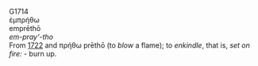 <body>
  <p>G1714<br>  ἐμπρήθω  <br> emprēthō  <br><i>em-pray‘-tho </i><br>From <a href="g1722.htm">1722</a> and   πρήθω    prēthō   (to <i>blow</i> a flame); to <i>enkindle</i>, that is, <i>set</i> <i>on</i> <i>fire:</i> - burn up.<br></p>
 </body>